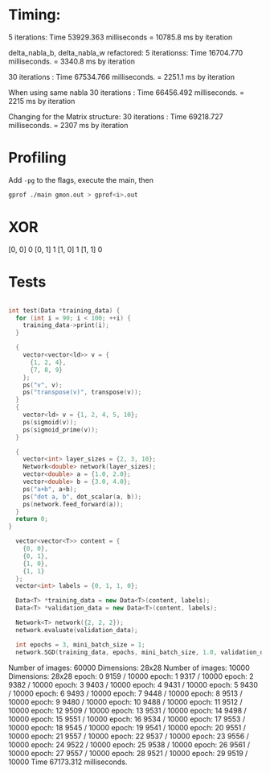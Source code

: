 # Timing:

5 iterations: Time 53929.363 milliseconds
= 10785.8 ms by iteration

delta_nabla_b, delta_nabla_w refactored:
5 iterationss: Time 16704.770 milliseconds.
= 3340.8 ms by iteration

30 iterations : Time 67534.766 milliseconds.
= 2251.1 ms by iteration

When using same nabla
30 iterations : Time 66456.492 milliseconds.
= 2215 ms by iteration

Changing for the Matrix structure:
30 iterations : Time 69218.727 milliseconds.
= 2307 ms by iteration



# Profiling

Add `-pg` to the flags, execute the main, then

```sh
gprof ./main gmon.out > gprof<i>.out
```


# XOR

[0, 0]  0
[0, 1]  1
[1, 0]  1
[1, 1]  0


# Tests

```cpp

int test(Data *training_data) {
  for (int i = 90; i < 100; ++i) {
    training_data->print(i);
  }

  {
    vector<vector<ld>> v = {
      {1, 2, 4},
      {7, 8, 9}
    };
    ps("v", v);
    ps("transpose(v)", transpose(v));
  }
  {
    vector<ld> v = {1, 2, 4, 5, 10};
    ps(sigmoid(v));
    ps(sigmoid_prime(v));
  }

  {
    vector<int> layer_sizes = {2, 3, 10};
    Network<double> network(layer_sizes);
    vector<double> a = {1.0, 2.0};
    vector<double> b = {3.0, 4.0};
    ps("a+b", a+b);
    ps("dot a, b", dot_scalar(a, b));
    ps(network.feed_forward(a));
  }
  return 0;
}

```



```cpp
  vector<vector<T>> content = {
    {0, 0},
    {0, 1},
    {1, 0},
    {1, 1}
  };
  vector<int> labels = {0, 1, 1, 0};

  Data<T> *training_data = new Data<T>(content, labels);
  Data<T> *validation_data = new Data<T>(content, labels);

  Network<T> network({2, 2, 2});
  network.evaluate(validation_data);

  int epochs = 3, mini_batch_size = 1;
  network.SGD(training_data, epochs, mini_batch_size, 1.0, validation_data);

```





Number of images: 60000
Dimensions: 28x28
Number of images: 10000
Dimensions: 28x28
epoch: 0
9159 / 10000
epoch: 1
9317 / 10000
epoch: 2
9382 / 10000
epoch: 3
9403 / 10000
epoch: 4
9431 / 10000
epoch: 5
9430 / 10000
epoch: 6
9493 / 10000
epoch: 7
9448 / 10000
epoch: 8
9513 / 10000
epoch: 9
9480 / 10000
epoch: 10
9488 / 10000
epoch: 11
9512 / 10000
epoch: 12
9509 / 10000
epoch: 13
9531 / 10000
epoch: 14
9498 / 10000
epoch: 15
9551 / 10000
epoch: 16
9534 / 10000
epoch: 17
9553 / 10000
epoch: 18
9545 / 10000
epoch: 19
9541 / 10000
epoch: 20
9551 / 10000
epoch: 21
9557 / 10000
epoch: 22
9537 / 10000
epoch: 23
9556 / 10000
epoch: 24
9522 / 10000
epoch: 25
9538 / 10000
epoch: 26
9561 / 10000
epoch: 27
9557 / 10000
epoch: 28
9521 / 10000
epoch: 29
9519 / 10000
Time 67173.312 milliseconds.
